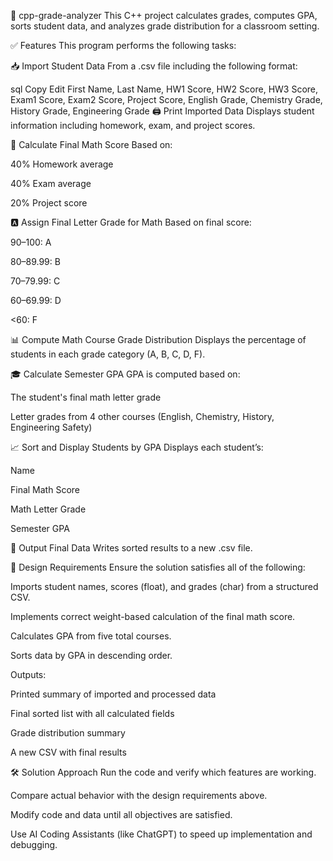 📘 cpp-grade-analyzer
This C++ project calculates grades, computes GPA, sorts student data, and analyzes grade distribution for a classroom setting.


✅ Features
This program performs the following tasks:

📥 Import Student Data
From a .csv file including the following format:

sql
Copy
Edit
First Name, Last Name, HW1 Score, HW2 Score, HW3 Score, Exam1 Score, Exam2 Score, Project Score, English Grade, Chemistry Grade, History Grade, Engineering Grade
🖨️ Print Imported Data
Displays student information including homework, exam, and project scores.

🧮 Calculate Final Math Score
Based on:

40% Homework average

40% Exam average

20% Project score

🅰️ Assign Final Letter Grade for Math
Based on final score:

90–100: A

80–89.99: B

70–79.99: C

60–69.99: D

<60: F

📊 Compute Math Course Grade Distribution
Displays the percentage of students in each grade category (A, B, C, D, F).

🎓 Calculate Semester GPA
GPA is computed based on:

The student's final math letter grade

Letter grades from 4 other courses (English, Chemistry, History, Engineering Safety)

📈 Sort and Display Students by GPA
Displays each student’s:

Name

Final Math Score

Math Letter Grade

Semester GPA

🧾 Output Final Data
Writes sorted results to a new .csv file.

🔧 Design Requirements
Ensure the solution satisfies all of the following:

Imports student names, scores (float), and grades (char) from a structured CSV.

Implements correct weight-based calculation of the final math score.

Calculates GPA from five total courses.

Sorts data by GPA in descending order.

Outputs:

Printed summary of imported and processed data

Final sorted list with all calculated fields

Grade distribution summary

A new CSV with final results

🛠️ Solution Approach
Run the code and verify which features are working.

Compare actual behavior with the design requirements above.

Modify code and data until all objectives are satisfied.

Use AI Coding Assistants (like ChatGPT) to speed up implementation and debugging.
